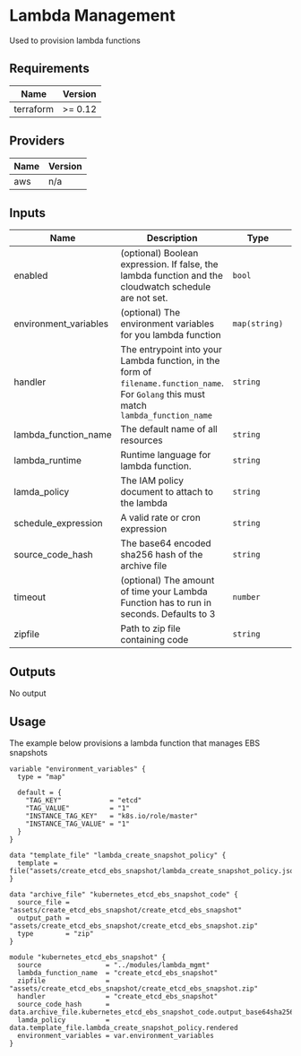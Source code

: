 # Lambda Management

Used to provision lambda functions

## Requirements

| Name      | Version |
| --------- | ------- |
| terraform | >= 0.12 |

## Providers

| Name | Version |
| ---- | ------- |
| aws  | n/a     |

## Inputs

| Name                   | Description                                                                                                                            | Type          | Default         | Required |
| ---------------------- | -------------------------------------------------------------------------------------------------------------------------------------- | ------------- | --------------- | :------: |
| enabled                | (optional) Boolean expression. If false, the lambda function and the cloudwatch schedule are not set.                                  | `bool`        | `true`          |    no    |
| environment\_variables | (optional) The environment variables for you lambda function                                                                           | `map(string)` | `{}`            |    no    |
| handler                | The entrypoint into your Lambda function, in the form of `filename.function_name`. For `Golang` this must match `lambda_function_name` | `string`      | n/a             |   yes    |
| lambda\_function\_name | The default name of all resources                                                                                                      | `string`      | n/a             |   yes    |
| lambda\_runtime        | Runtime language for lambda function.                                                                                                  | `string`      | `"go1.x"`       |    no    |
| lamda\_policy          | The IAM policy document to attach to the lambda                                                                                        | `string`      | n/a             |   yes    |
| schedule\_expression   | A valid rate or cron expression                                                                                                        | `string`      | `"rate(1 day)"` |    no    |
| source\_code\_hash     | The base64 encoded sha256 hash of the archive file                                                                                     | `string`      | n/a             |   yes    |
| timeout                | (optional) The amount of time your Lambda Function has to run in seconds. Defaults to 3                                                | `number`      | `3`             |    no    |
| zipfile                | Path to zip file containing code                                                                                                       | `string`      | n/a             |   yes    |

## Outputs

No output

## Usage

The example below provisions a lambda function that manages EBS snapshots

```hcl
variable "environment_variables" {
  type = "map"

  default = {
    "TAG_KEY"            = "etcd"
    "TAG_VALUE"          = "1"
    "INSTANCE_TAG_KEY"   = "k8s.io/role/master"
    "INSTANCE_TAG_VALUE" = "1"
  }
}

data "template_file" "lambda_create_snapshot_policy" {
  template = file("assets/create_etcd_ebs_snapshot/lambda_create_snapshot_policy.json")
}

data "archive_file" "kubernetes_etcd_ebs_snapshot_code" {
  source_file = "assets/create_etcd_ebs_snapshot/create_etcd_ebs_snapshot"
  output_path = "assets/create_etcd_ebs_snapshot/create_etcd_ebs_snapshot.zip"
  type        = "zip"
}

module "kubernetes_etcd_ebs_snapshot" {
  source                = "../modules/lambda_mgmt"
  lambda_function_name  = "create_etcd_ebs_snapshot"
  zipfile               = "assets/create_etcd_ebs_snapshot/create_etcd_ebs_snapshot.zip"
  handler               = "create_etcd_ebs_snapshot"
  source_code_hash      = data.archive_file.kubernetes_etcd_ebs_snapshot_code.output_base64sha256
  lamda_policy          = data.template_file.lambda_create_snapshot_policy.rendered
  environment_variables = var.environment_variables
}
```
